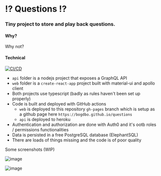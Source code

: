 # ⁉️ Questions ⁉️

### Tiny project to store and play back questions.
#### Why?
Why not?

#### Technical
[![CI/CD](https://github.com/bogdbo/questions/actions/workflows/web.yml/badge.svg?branch=master)](https://github.com/bogdbo/questions/actions/workflows/web.yml)

* `api` folder is a nodejs project that exposes a GraphQL API
* `web` folder is a `create-react-app` project built with material-ui and apollo client
* Both projects use typescript (badly as rules haven't been set up properly) 
* Code is built and deployed with GitHub actions
  * `web` is deployed to this repository `gh-pages` branch which is setup as a github page here `https://bogdbo.github.io/questions`
  * `api` is deployed to heroku
* Authentication and authorization are done with Auth0 and it's ootb roles / permissions functionalities
* Data is persisted in a free PostgreSQL database (ElephantSQL)
* There are loads of things missing and the code is of poor quality

Some screenshots (WIP)

![image](https://user-images.githubusercontent.com/889997/111705038-f599ac80-8837-11eb-9c05-7d92dfe08e25.png)

![image](https://user-images.githubusercontent.com/889997/111704995-e581cd00-8837-11eb-92fe-2fb91a814b5e.png)



